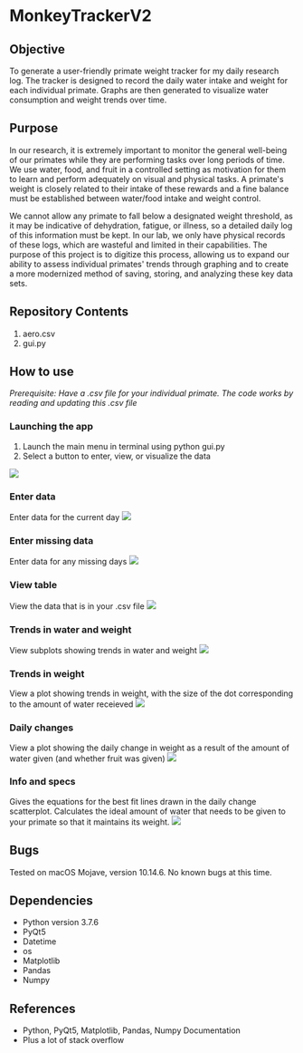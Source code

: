 # MonkeyTrackerV2
 
## Objective

To generate a user-friendly primate weight tracker for my daily research log. The tracker is designed to record the daily water intake and weight for each individual primate. Graphs are then generated to visualize water consumption and weight trends over time.

## Purpose

In our research, it is extremely important to monitor the general well-being of our primates while they are performing tasks over long periods of time. We use water, food, and fruit in a controlled setting as motivation for them to learn and perform adequately on visual and physical tasks. A primate's weight is closely related to their intake of these rewards and a fine balance must be established between water/food intake and weight control. 

We cannot allow any primate to fall below a designated weight threshold, as it may be indicative of dehydration, fatigue, or illness, so a detailed daily log of this information must be kept. In our lab, we only have physical records of these logs, which are wasteful and limited in their capabilities. The purpose of this project is to digitize this process, allowing us to expand our ability to assess individual primates' trends through graphing and to create a more modernized method of saving, storing, and analyzing these key data sets.

## Repository Contents

1. aero.csv
2. gui.py

## How to use

*Prerequisite: Have a .csv file for your individual primate. The code works by reading and updating this .csv file*

### Launching the app

1. Launch the main menu in terminal using
	python gui.py 
2. Select a button to enter, view, or visualize the data

![](main_menu.png)

### Enter data

Enter data for the current day
![](enter_data.png)

### Enter missing data

Enter data for any missing days
![](enter_missing_data.png)

### View table

View the data that is in your .csv file
![](view_table.png)

### Trends in water and weight

View subplots showing trends in water and weight
![](daily_water_weight.png)

### Trends in weight

View a plot showing trends in weight, with the size of the dot corresponding to the amount of water receieved
![](daily_weight.png)

### Daily changes

View a plot showing the daily change in weight as a result of the amount of water given (and whether fruit was given)
![](daily_change.png)

### Info and specs
Gives the equations for the best fit lines drawn in the daily change scatterplot. Calculates the ideal amount of water that needs to be given to your primate so that it maintains its weight.
![](info_specs.png)


## Bugs
Tested on macOS Mojave, version 10.14.6. No known bugs at this time.

## Dependencies
* Python version 3.7.6
* PyQt5
* Datetime
* os
* Matplotlib
* Pandas
* Numpy

## References
* Python, PyQt5, Matplotlib, Pandas, Numpy Documentation
* Plus a lot of stack overflow